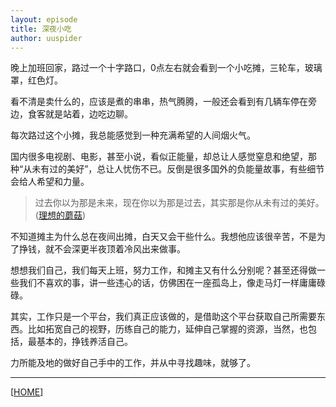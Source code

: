 ```yaml
---
layout: episode
title: 深夜小吃
author: uuspider
---
```

晚上加班回家，路过一个十字路口，0点左右就会看到一个小吃摊，三轮车，玻璃罩，红色灯。

看不清是卖什么的，应该是煮的串串，热气腾腾，一般还会看到有几辆车停在旁边，食客就是站着，边吃边聊。

每次路过这个小摊，我总能感觉到一种充满希望的人间烟火气。

国内很多电视剧、电影，甚至小说，看似正能量，却总让人感觉窒息和绝望，那种“从未有过的美好”，总让人忧伤不已。反倒是很多国外的负能量故事，有些细节会给人希望和力量。

>过去你以为那是未来，现在你以为那是过去，其实那是你从未有过的美好。 ([理想的蘑菇][ref01])

不知道摊主为什么总在夜间出摊，白天又会干些什么。我想他应该很辛苦，不是为了挣钱，就不会深更半夜顶着冷风出来做事。

想想我们自己，我们每天上班，努力工作，和摊主又有什么分别呢？甚至还得做一些我们不喜欢的事，讲一些违心的话，仿佛困在一座孤岛上，像走马灯一样庸庸碌碌。

其实，工作只是一个平台，我们真正应该做的，是借助这个平台获取自己所需要东西。比如拓宽自己的视野，历练自己的能力，延伸自己掌握的资源，当然，也包括，最基本的，挣钱养活自己。

力所能及地的做好自己手中的工作，并从中寻找趣味，就够了。

***

[[HOME][episode]]

[episode]:http://about.uuspider.com/2019/06/02/episodeindex.html
[ref01]:https://www.zhihu.com/question/49688722/answer/1260631557
